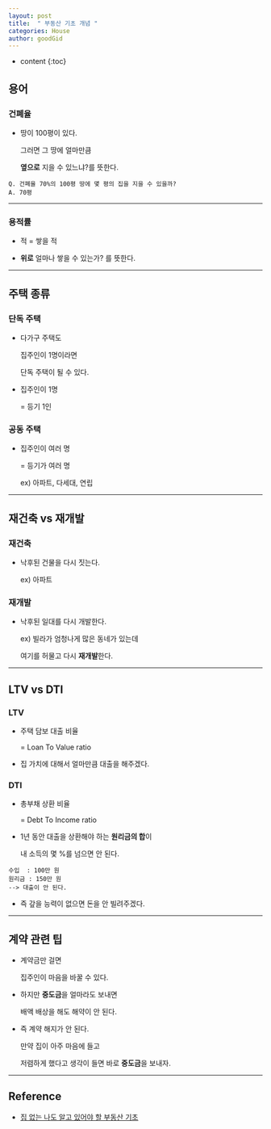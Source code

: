 ```yaml
---
layout: post
title:  " 부동산 기초 개념 "
categories: House
author: goodGid
---
```

* content
{:toc}

## 용어

### 건폐율

* 땅이 100평이 있다.

  그러면 그 땅에 얼마만큼

  **옆으로** 지을 수 있느냐?를 뜻한다.

```
Q. 건폐율 70%의 100평 땅에 몇 평의 집을 지을 수 있을까? 
A. 70평
```

---

### 용적률

* 적 = 쌓을 적

* **위로** 얼마나 쌓을 수 있는가? 를 뜻한다.

---



## 주택 종류

### 단독 주택

* 다가구 주택도 

  집주인이 1명이라면

  단독 주택이 될 수 있다.

* 집주인이 1명

  = 등기 1인


### 공동 주택

* 집주인이 여러 명

  = 등기가 여러 명

  ex) 아파트, 다세대, 연립



---


## 재건축 vs 재개발

### 재건축

* 낙후된 건물을 다시 짓는다.

  ex) 아파트

### 재개발

* 낙후된 일대를 다시 개발한다.

  ex) 빌라가 엄청나게 많은 동네가 있는데

  여기를 허물고 다시 **재개발**한다.

---

## LTV vs DTI

### LTV

* 주택 담보 대출 비율
 
  = Loan To Value ratio

* 집 가치에 대해서 얼마만큼 대출을 해주겠다.


### DTI

* 총부채 상환 비율

  = Debt To Income ratio  

* 1년 동안 대출을 상환해야 하는 **원리금의 합**이

  내 소득의 몇 %를 넘으면 안 된다.

```
수입  : 100만 원
원리금 : 150만 원
--> 대출이 안 된다.
```

* 즉 갚을 능력이 없으면 돈을 안 빌려주겠다.


---

## 계약 관련 팁

* 계약금만 걸면 

  집주인이 마음을 바꿀 수 있다.

* 하지만 **중도금**을 얼마라도 보내면 

  배액 배상을 해도 해약이 안 된다.

* 즉 계약 해지가 안 된다.

  만약 집이 아주 마음에 들고 

  저렴하게 했다고 생각이 들면 바로 **중도금**을 보내자.

---

## Reference

* [집 없는 나도 알고 있어야 할 부동산 기초](https://www.youtube.com/watch?v=x9tYdmBQiSQ)
